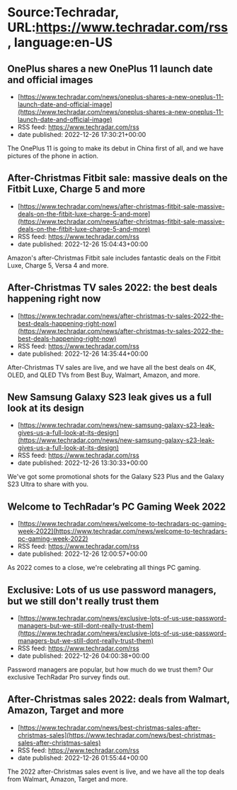 # Source:Techradar, URL:https://www.techradar.com/rss, language:en-US

## OnePlus shares a new OnePlus 11 launch date and official images
 - [https://www.techradar.com/news/oneplus-shares-a-new-oneplus-11-launch-date-and-official-image](https://www.techradar.com/news/oneplus-shares-a-new-oneplus-11-launch-date-and-official-image)
 - RSS feed: https://www.techradar.com/rss
 - date published: 2022-12-26 17:30:21+00:00

The OnePlus 11 is going to make its debut in China first of all, and we have pictures of the phone in action.

## After-Christmas Fitbit sale: massive deals on the Fitbit Luxe, Charge 5 and more
 - [https://www.techradar.com/news/after-christmas-fitbit-sale-massive-deals-on-the-fitbit-luxe-charge-5-and-more](https://www.techradar.com/news/after-christmas-fitbit-sale-massive-deals-on-the-fitbit-luxe-charge-5-and-more)
 - RSS feed: https://www.techradar.com/rss
 - date published: 2022-12-26 15:04:43+00:00

Amazon's after-Christmas Fitbit sale includes fantastic deals on the Fitbit Luxe, Charge 5, Versa 4 and more.

## After-Christmas TV sales 2022: the best deals happening right now
 - [https://www.techradar.com/news/after-christmas-tv-sales-2022-the-best-deals-happening-right-now](https://www.techradar.com/news/after-christmas-tv-sales-2022-the-best-deals-happening-right-now)
 - RSS feed: https://www.techradar.com/rss
 - date published: 2022-12-26 14:35:44+00:00

After-Christmas TV sales are live, and we have all the best deals on 4K, OLED, and QLED TVs from Best Buy, Walmart, Amazon, and more.

## New Samsung Galaxy S23 leak gives us a full look at its design
 - [https://www.techradar.com/news/new-samsung-galaxy-s23-leak-gives-us-a-full-look-at-its-design](https://www.techradar.com/news/new-samsung-galaxy-s23-leak-gives-us-a-full-look-at-its-design)
 - RSS feed: https://www.techradar.com/rss
 - date published: 2022-12-26 13:30:33+00:00

We've got some promotional shots for the Galaxy S23 Plus and the Galaxy S23 Ultra to share with you.

## Welcome to TechRadar’s PC Gaming Week 2022
 - [https://www.techradar.com/news/welcome-to-techradars-pc-gaming-week-2022](https://www.techradar.com/news/welcome-to-techradars-pc-gaming-week-2022)
 - RSS feed: https://www.techradar.com/rss
 - date published: 2022-12-26 12:00:57+00:00

As 2022 comes to a close, we're celebrating all things PC gaming.

## Exclusive: Lots of us use password managers, but we still don't really trust them
 - [https://www.techradar.com/news/exclusive-lots-of-us-use-password-managers-but-we-still-dont-really-trust-them](https://www.techradar.com/news/exclusive-lots-of-us-use-password-managers-but-we-still-dont-really-trust-them)
 - RSS feed: https://www.techradar.com/rss
 - date published: 2022-12-26 04:00:38+00:00

Password managers are popular, but how much do we trust them? Our exclusive TechRadar Pro survey finds out.

## After-Christmas sales 2022: deals from Walmart, Amazon, Target and more
 - [https://www.techradar.com/news/best-christmas-sales-after-christmas-sales](https://www.techradar.com/news/best-christmas-sales-after-christmas-sales)
 - RSS feed: https://www.techradar.com/rss
 - date published: 2022-12-26 01:55:44+00:00

The 2022 after-Christmas sales event is live, and we have all the top deals from Walmart, Amazon, Target and more.

